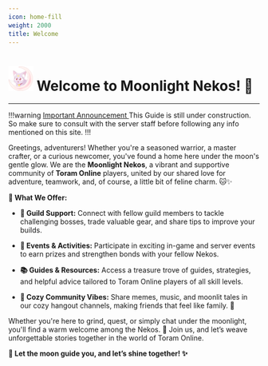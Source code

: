 ```yaml
---
icon: home-fill
weight: 2000
title: Welcome
---
```


# <img src=./assets/logo_dark.png width=50 height=50> **Welcome to Moonlight Nekos! 🐾**

---

!!!warning <ins> Important Announcement </ins>
This Guide is still under construction. So make sure to consult with the server staff before following any info mentioned on this site.
!!!

Greetings, adventurers! Whether you're a seasoned warrior, a master crafter, or a curious newcomer, you've found a home here under the moon's gentle glow. We are the **Moonlight Nekos**, a vibrant and supportive community of **Toram Online** players, united by our shared love for adventure, teamwork, and, of course, a little bit of feline charm. 🐱✨

**🌟 What We Offer:**

- **🤝 Guild Support:** Connect with fellow guild members to tackle challenging bosses, trade valuable gear, and share tips to improve your builds.

- **🎉 Events & Activities:** Participate in exciting in-game and server events to earn prizes and strengthen bonds with your fellow Nekos.

- **📚 Guides & Resources:** Access a treasure trove of guides, strategies, and helpful advice tailored to Toram Online players of all skill levels.

- **🌌 Cozy Community Vibes:** Share memes, music, and moonlit tales in our cozy hangout channels, making friends that feel like family. 💖

Whether you're here to grind, quest, or simply chat under the moonlight, you'll find a warm welcome among the Nekos. 🐾 Join us, and let’s weave unforgettable stories together in the world of Toram Online.

**🌙 Let the moon guide you, and let’s shine together! ✨**

<!-- <iframe src="https://discord.com/widget?id=990563283650089000&theme=dark" width="350" height="500" allowtransparency="true" frameborder="0" sandbox="allow-popups allow-popups-to-escape-sandbox allow-same-origin allow-scripts"></iframe> -->